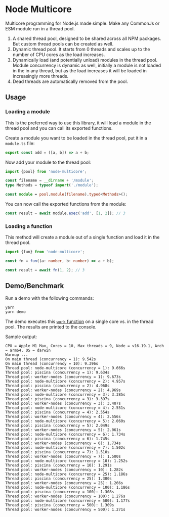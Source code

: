 # Node Multicore

Multicore programming for Node.js made simple. Make any CommonJs or ESM module
run in a thread pool.

1. A shared thread pool, designed to be shared across all NPM packages. But
   custom thread pools can be created as well.
1. Dynamic thread pool. It starts from 0 threads and scales up to the number of
   CPU cores as the load increases.
1. Dynamically load (and potentially unload) modules in the thread pool. Module
   concurrency is dynamic as well, initially a module is not loaded in the in
   any thread, but as the load increases it will be loaded in increasingly more
   threads.
1. Dead threads are automatically removed from the pool.


## Usage

### Loading a module

This is the preferred way to use this library, it will load a module in the
thread pool and you can call its exported functions.

Create a module you want to be loaded in the thread pool, put it in a `module.ts` file:

```ts
export const add = ([a, b]) => a + b;
```

Now add your module to the thread pool:

```ts
import {pool} from 'node-multicore';

const filename = __dirname + '/module';
type Methods = typeof import('./module');

const module = pool.module(filename).typed<Methods>();
```

You can now call the exported functions from the module:

```ts
const result = await module.exec('add', [1, 2]); // 3
```


### Loading a function

This method will create a module out of a single function and load it in the
thread pool.

```ts
import {fun} from 'node-multicore';

const fn = fun((a: number, b: number) => a + b);

const result = await fn(1, 2); // 3
```


## Demo/Benchmark

Run a demo with the following commands:

```bash
yarn
yarn demo
```

The demo executes this [`work` function](demo/module.js) on a single core vs.
in the thread pool. The results are printed to the console.

Sample output:

```
CPU = Apple M1 Max, Cores = 10, Max threads = 9, Node = v16.19.1, Arch = arm64, OS = darwin
Warmup ...
On main thread (concurrency = 1): 9.542s
On main thread (concurrency = 10): 9.396s
Thread pool: node-multicore (concurrency = 1): 9.666s
Thread pool: piscina (concurrency = 1): 9.634s
Thread pool: worker-nodes (concurrency = 1): 9.673s
Thread pool: node-multicore (concurrency = 2): 4.957s
Thread pool: piscina (concurrency = 2): 4.968s
Thread pool: worker-nodes (concurrency = 2): 4.969s
Thread pool: node-multicore (concurrency = 3): 3.385s
Thread pool: piscina (concurrency = 3): 3.397s
Thread pool: worker-nodes (concurrency = 3): 3.407s
Thread pool: node-multicore (concurrency = 4): 2.551s
Thread pool: piscina (concurrency = 4): 2.554s
Thread pool: worker-nodes (concurrency = 4): 2.556s
Thread pool: node-multicore (concurrency = 5): 2.060s
Thread pool: piscina (concurrency = 5): 2.049s
Thread pool: worker-nodes (concurrency = 5): 2.061s
Thread pool: node-multicore (concurrency = 6): 1.734s
Thread pool: piscina (concurrency = 6): 1.745s
Thread pool: worker-nodes (concurrency = 6): 1.734s
Thread pool: node-multicore (concurrency = 7): 1.502s
Thread pool: piscina (concurrency = 7): 1.510s
Thread pool: worker-nodes (concurrency = 7): 1.500s
Thread pool: node-multicore (concurrency = 10): 1.252s
Thread pool: piscina (concurrency = 10): 1.291s
Thread pool: worker-nodes (concurrency = 10): 1.282s
Thread pool: node-multicore (concurrency = 25): 1.186s
Thread pool: piscina (concurrency = 25): 1.300s
Thread pool: worker-nodes (concurrency = 25): 1.266s
Thread pool: node-multicore (concurrency = 100): 1.186s
Thread pool: piscina (concurrency = 100): 1.308s
Thread pool: worker-nodes (concurrency = 100): 1.276s
Thread pool: node-multicore (concurrency = 500): 1.177s
Thread pool: piscina (concurrency = 500): 1.309s
Thread pool: worker-nodes (concurrency = 500): 1.271s
```
